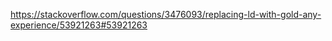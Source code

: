 https://stackoverflow.com/questions/3476093/replacing-ld-with-gold-any-experience/53921263#53921263
